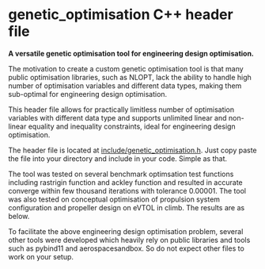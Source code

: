 # genetic_optimisation C++ header file
**A versatile genetic optimisation tool for engineering design optimisation.**

The motivation to create a custom genetic optimisation tool is that many public optimisation libraries, such as NLOPT, lack the ability to handle
high number of optimisation variables and different data types, making them sub-optimal for engineering design optimisation.

This header file allows for practically limitless number of optimisation variables with different data type and supports unlimited linear and
non-linear equality and inequality constraints, ideal for engineering design optimisation.

The header file is located at [include/genetic_optimisation.h](https://github.com/harshabose/genetic_optimisation/blob/main/include/genetic_optimisation.h). Just copy paste the file into your directory and include in your code. Simple as that.

The tool was tested on several benchmark optimsation test functions including rastrigin function and ackley function and resulted in accurate converge within few thousand iterations with tolerance 0.00001.
The tool was also tested on conceptual optimisation of propulsion system configuration and propeller design on eVTOL in climb. The results are as below.



To facilitate the above engineering design optimisation problem, several other tools were developed which heavily rely on public libraries and tools such as pybind11 and aerospacesandbox. So do not expect other files to work on your setup. 

